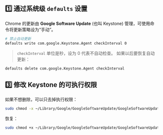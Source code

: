 ## 1️⃣ 通过系统级 `defaults` 设置

Chrome 的更新由 **Google Software Update** (也叫 Keystone) 管理，可使用命令将更新策略设为“手动”。

```bash
# 禁止自动更新
defaults write com.google.Keystone.Agent checkInterval 0
```

> `checkInterval` 单位是秒，设为 0 代表不自动检查。
>  如果以后要恢复自动更新：

```bash
defaults delete com.google.Keystone.Agent checkInterval
```

## 3️⃣ 修改 Keystone 的可执行权限

如果不想删除，可以只去掉执行权限：

```bash
sudo chmod -x ~/Library/Google/GoogleSoftwareUpdate/GoogleSoftwareUpdate.bundle/Contents/MacOS/GoogleSoftwareUpdate
```

恢复：

```bash
sudo chmod +x ~/Library/Google/GoogleSoftwareUpdate/GoogleSoftwareUpdate.bundle/Contents/MacOS/GoogleSoftwareUpdate
```